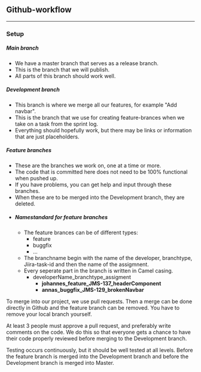 ## Github-workflow
---
### Setup
##### Main branch
- We have a master branch that serves as a release branch.
- This is the branch that we will publish.
- All parts of this branch should work well.

##### Development branch
- This branch is where we merge all our features, for example "Add navbar".
- This is the branch that we use for creating feature-brances when we take on a task from the sprint log.
- Everything should hopefully work, but there may be links or information that are just placeholders.

##### Feature branches
- These are the branches we work on, one at a time or more.
- The code that is committed here does not need to be 100% functional when pushed up.
- If you have problems, you can get help and input through these branches.
- When these are to be merged into the Development branch, they are deleted.
- ##### Namestandard for feature branches
  - The feature brances can be of different types:
    - feature
    - buggfix
    - ...
  - The branchname begin with the name of the developer, branchtype, Jiira-task-id and then the name of the assigmnent. 
  - Every seperate part in the branch is written in Camel casing.
    - developerName_branchtype_assigment
      - **johannes_feature_JMS-137_headerComponent**
      - **annas_buggfix_JMS-129_brokenNavbar**
      
To merge into our project, we use pull requests. Then a merge can be done directly in Github and the feature branch can be removed. You have to remove your local branch yourself.

At least 3 people must approve a pull request, and preferably write comments on the code. We do this so that everyone gets a chance to have their code properly reviewed before merging to the Development branch.

Testing occurs continuously, but it should be well tested at all levels. Before the feature branch is merged into the Development branch and before the Development branch is merged into Master.

